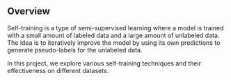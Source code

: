 ## Overview

Self-training is a type of semi-supervised learning where a model is trained with a small amount of labeled data and a large amount of unlabeled data. The idea is to iteratively improve the model by using its own predictions to generate pseudo-labels for the unlabeled data.

In this project, we explore various self-training techniques and their effectiveness on different datasets. 
